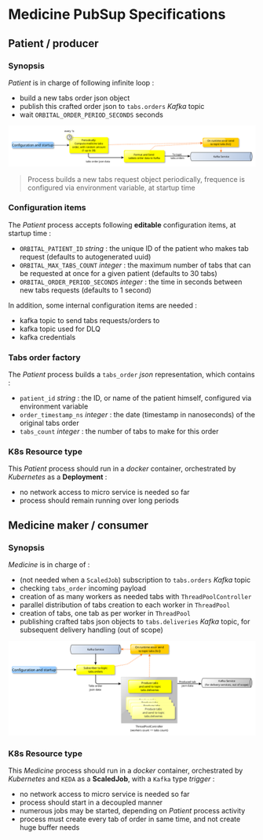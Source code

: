 # Medicine PubSup Specifications
## Patient / producer

### Synopsis
_Patient_ is in charge of following infinite loop :
- build a new tabs order json object
- publish this crafted order json to `tabs.orders` _Kafka_ topic
- wait `ORBITAL_ORDER_PERIOD_SECONDS` seconds

![Functional patient](assets/patient_functional.png)

> Process builds a new tabs request object periodically, frequence is configured via environment variable, at startup time

### Configuration items
The _Patient_ process accepts following **editable** configuration items, at startup time :
- `ORBITAL_PATIENT_ID` *string* :                     the unique ID of the patient who makes tab request (defaults to autogenerated uuid)
- `ORBITAL_MAX_TABS_COUNT` *integer* :                the maximum number of tabs that can be requested at once for a given patient (defaults to 30 tabs)
- `ORBITAL_ORDER_PERIOD_SECONDS` *integer* :          the time in seconds between new tabs requests (defaults to 1 second)

In addition, some internal configuration items are needed :
- kafka topic to send tabs requests/orders to
- kafka topic used for DLQ
- kafka credentials

### Tabs order factory
The _Patient_ process builds a `tabs_order` *json* representation, which contains :
- `patient_id` *string* :           the ID, or name of the patient himself, configured via environment variable
- `order_timestamp_ns` *integer* :  the date (timestamp in nanoseconds) of the original tabs order
- `tabs_count` *integer* :          the number of tabs to make for this order

### K8s Resource type
This _Patient_ process should run in a _docker_ container, orchestrated by _Kubernetes_ as a **Deployment** :
- no network access to micro service is needed so far
- process should remain running over long periods


## Medicine maker / consumer
### Synopsis
_Medicine_ is in charge of :
- (not needed when a `ScaledJob`) subscription to `tabs.orders` *Kafka* topic
- checking `tabs_order` incoming payload
- creation of as many workers as needed tabs with `ThreadPoolController`
- parallel distribution of tabs creation to each worker in `ThreadPool`
- creation of tabs, one tab as per worker in `ThreadPool`
- publishing crafted tabs json objects to `tabs.deliveries` *Kafka* topic, for subsequent delivery handling (out of scope)

![Functional medicine maker](assets/medicine_functional.png)

### K8s Resource type
This _Medicine_ process should run in a _docker_ container, orchestrated by _Kubernetes_ and `KEDA` as a **ScaledJob**, with a `Kafka` type *trigger* :
- no network access to micro service is needed so far
- process should start in a decoupled manner
- numerous jobs may be started, depending on *Patient* process activity
- process must create every tab of order in same time, and not create huge buffer needs